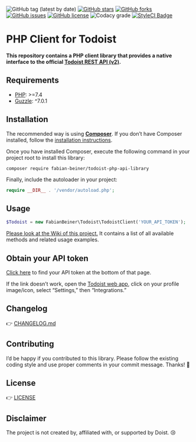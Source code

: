![GitHub tag (latest by date)](https://img.shields.io/github/v/tag/FabianBeiner/Todoist-PHP-API-Library?style=flat-square) [![GitHub stars](https://img.shields.io/github/stars/FabianBeiner/Todoist-PHP-API-Library?style=flat-square)](https://github.com/FabianBeiner/Todoist-PHP-API-Library/stargazers) [![GitHub forks](https://img.shields.io/github/forks/FabianBeiner/Todoist-PHP-API-Library?style=flat-square)](https://github.com/FabianBeiner/Todoist-PHP-API-Library/network) [![GitHub issues](https://img.shields.io/github/issues/FabianBeiner/Todoist-PHP-API-Library?style=flat-square)](https://github.com/FabianBeiner/Todoist-PHP-API-Library/issues) [![GitHub license](https://img.shields.io/github/license/FabianBeiner/Todoist-PHP-API-Library?style=flat-square)](https://github.com/FabianBeiner/Todoist-PHP-API-Library/blob/master/LICENSE) ![Codacy grade](https://img.shields.io/codacy/grade/a8cad853a2b041a896753b4dda5659ad?style=flat-square) [![StyleCI Badge](https://styleci.io/repos/28313097/shield?style=flat-square)](https://styleci.io/repos/28313097/)

# PHP Client for Todoist

**This repository contains a PHP client library that provides a native interface to the official 
[Todoist REST API (v2)](https://developer.todoist.com/rest/v2/).**

## Requirements

- [PHP](https://php.net/): >=7.4
- [Guzzle](https://github.com/guzzle/guzzle): ^7.0.1

## Installation

The recommended way is using **[Composer](https://getcomposer.org/)**. If you don’t have Composer installed, follow the [installation instructions](https://getcomposer.org/doc/00-intro.md#installation-linux-unix-macos).

Once you have installed Composer, execute the following command in your project root to install this library:

```shell
composer require fabian-beiner/todoist-php-api-library
```

Finally, include the autoloader in your project:

```php
require __DIR__ . '/vendor/autoload.php';
```

## Usage

```php
$Todoist = new FabianBeiner\Todoist\TodoistClient('YOUR_API_TOKEN');
```

[Please look at the Wiki of this project.](https://github.com/FabianBeiner/Todoist-PHP-API-Library/wiki) It contains a list of all available methods and related usage examples.

## Obtain your API token

[Click here](https://todoist.com/app/settings/integrations) to find your API token at the bottom of that page.

If the link doesn’t work, open the [Todoist web app](https://todoist.com/app/), click on your profile image/icon, select “Settings,” then “Integrations.”

## Changelog

👉 [CHANGELOG.md](https://github.com/FabianBeiner/Todoist-PHP-API-Library/blob/master/CHANGELOG.md)

## Contributing
I’d be happy if you contributed to this library. Please follow the existing coding style and use proper comments in your commit message. Thanks! 🙇

## License

👉 [LICENSE](https://github.com/FabianBeiner/Todoist-PHP-API-Library/blob/master/LICENSE)

## Disclaimer

The project is not created by, affiliated with, or supported by Doist. 😢
